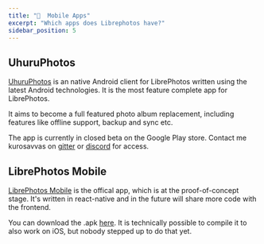 ```yaml
---
title: "📱  Mobile Apps"
excerpt: "Which apps does Librephotos have?"
sidebar_position: 5
---
```


## UhuruPhotos

[UhuruPhotos](https://github.com/savvasdalkitsis/uhuruphotos-android) is an native Android client for LibrePhotos written using the latest Android technologies. It is the most feature complete app for LibrePhotos.

It aims to become a full featured photo album replacement, including features like offline support, backup and sync etc.

The app is currently in closed beta on the Google Play store. Contact me kurosavvas on [gitter](https://gitter.im/uhuruphotos/) or [discord](https://discord.gg/xwRvtSDGWb) for access.

## LibrePhotos Mobile

[LibrePhotos Mobile](https://github.com/LibrePhotos/librephotos-mobile) is the offical app, which is at the proof-of-concept stage. It's written in react-native and in the future will share more code with the frontend.

You can download the .apk [here](https://github.com/LibrePhotos/librephotos-mobile/releases/tag/v1.0.3). It is technically possible to compile it to also work on iOS, but nobody stepped up to do that yet.
